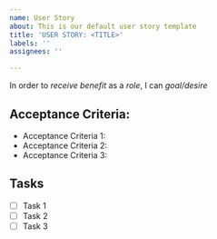 ```yaml
---
name: User Story
about: This is our default user story template
title: 'USER STORY: <TITLE>'
labels: ''
assignees: ''

---
```


In order to *receive benefit* as a *role*, I can *goal/desire*

## Acceptance Criteria:
- Acceptance Criteria 1:
- Acceptance Criteria 2:
- Acceptance Criteria 3:

## Tasks
- [ ] Task 1
- [ ] Task 2
- [ ] Task 3
